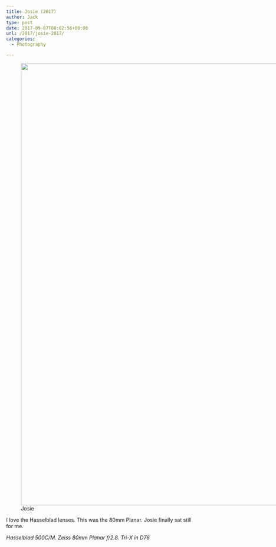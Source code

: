 ```yaml
---
title: Josie (2017)
author: Jack
type: post
date: 2017-09-07T00:02:56+00:00
url: /2017/josie-2017/
categories:
  - Photography

---
```

<figure id="attachment_8" style="width: 1190px" class="wp-caption alignnone"><img class="size-full wp-image-8" src="/wp-content/uploads/2017/09/2017-Roll-023_02_Josie.jpg" alt="" width="1190" height="1200" /><figcaption class="wp-caption-text">Josie</figcaption></figure>

I love the Hasselblad lenses. This was the 80mm Planar. Josie finally sat still for me.

_Hasselblad 500C/M. Zeiss 80mm Planar f/2.8. Tri-X in D76_